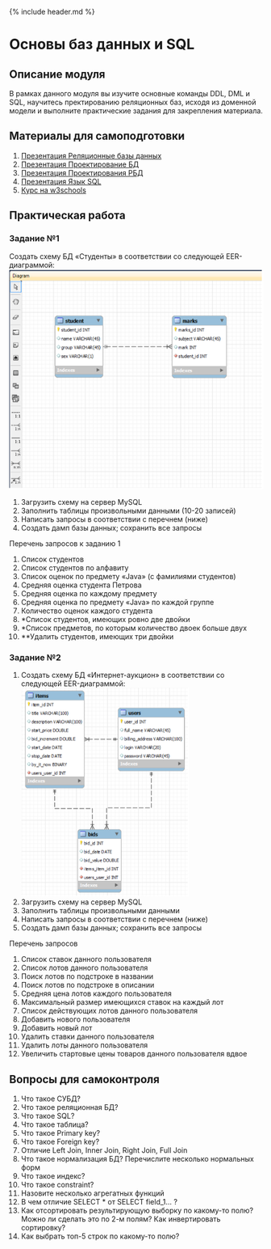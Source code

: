 {% include header.md %}

Основы баз данных и SQL
====================

Описание модуля
---------------------
В рамках данного модуля вы изучите основные команды DDL, DML и SQL, научитесь пректированию реляционных баз, исходя 
из доменной модели и выполните практические задания для закрепления материала.

Материалы для самоподготовки
---------------------
1. [Презентация Реляционные базы данных](presentations/РБД%20и%20SQL_2018.pptx)
2. [Презентация Проектирование БД](presentations/ПроектированиеБД.pptx)
3. [Презентация Проектирования РБД](presentations/ОИТ%20=%20Лекция%2007a%20=%20Проектирование%20РБД.pdf)
4. [Презентация Язык SQL](presentations/ОИТ%20=%20Лекция%2007б%20=%20Язык%20SQL.pdf)
6. [Курс на w3schools](https://www.w3schools.com/sql/default.asp)

Практическая работа
---------------------

### Задание №1
Создать схему БД «Студенты» в соответствии со следующей EER-диаграммой:
![alt text](schemas/db_scheme_1.png)

1. Загрузить схему на сервер MySQL
2. Заполнить таблицы произвольными данными (10-20 записей)
3. Написать запросы в соответствии с перечнем (ниже)
4. Создать дамп базы данных; сохранить все запросы

Перечень запросов к заданию 1
1. Список студентов
2. Список студентов по алфавиту
3. Список оценок по предмету «Java» (с фамилиями студентов)
4. Средняя оценка студента Петрова
5. Средняя оценка по каждому предмету
6. Средняя оценка по предмету «Java» по каждой группе
7. Количество оценок каждого студента
8. *Список студентов, имеющих ровно две двойки
9. *Список предметов, по которым количество двоек больше двух
10. **Удалить студентов, имеющих три двойки

### Задание №2
1. Создать схему БД «Интернет-аукцион» в соответствии со следующей EER-диаграммой:
![alt text](schemas/db_scheme_2.png)
2. Загрузить схему на сервер MySQL
3. Заполнить таблицы произвольными данными
4. Написать запросы в соответствии с перечнем (ниже)
5. Создать дамп базы данных; сохранить все запросы

Перечень запросов
1. Список ставок данного пользователя
2. Список лотов данного пользователя
3. Поиск лотов по подстроке в названии
4. Поиск лотов по подстроке в описании
5. Средняя цена лотов каждого пользователя
6. Максимальный размер имеющихся ставок на каждый лот
7. Список действующих лотов данного пользователя
8. Добавить нового пользователя
9. Добавить новый лот
10. Удалить ставки данного пользователя
11. Удалить лоты данного пользователя
12. Увеличить стартовые цены товаров данного пользователя вдвое

Вопросы для самоконтроля
---------------------
1. Что такое СУБД?
2. Что такое реляционная БД?
3. Что такое SQL?
4. Что такое таблица?
5. Что такое Primary key?
6. Что такое Foreign key?
7. Отличие Left Join, Inner Join, Right Join, Full Join
8. Что такое нормализация БД? Перечислите несколько нормальных форм
9. Что такое индекс?
10. Что такое constraint?
11. Назовите несколько агрегатных функций
12. В чем отличие SELECT * от SELECT field_1... ?
13. Как отсортировать результирующую выборку по какому-то полю? Можно ли сделать это по 2-м полям?
Как инвертировать сортировку?
14. Как выбрать топ-5 строк по какому-то полю?
